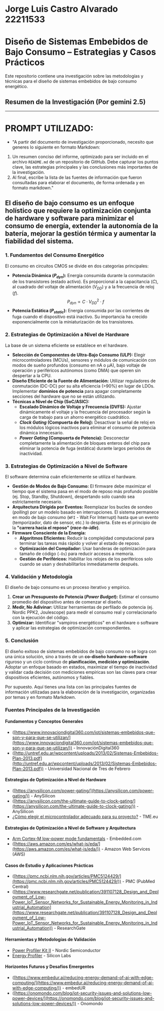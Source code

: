 # Jorge Luis Castro Alvarado 22211533 
# Diseño de Sistemas Embebidos de Bajo Consumo – Estrategias y Casos Prácticos

Este repositorio contiene una investigación sobre las metodologías y técnicas para el diseño de sistemas embebidos de bajo consumo energético.
## Resumen de la Investigación (Por gemini 2.5) 
---
# PROMPT UTILIZADO:
  
* "A partir del documento de investigación proporcionado, necesito que generes lo siguiente en formato Markdown:

1.  Un resumen conciso del informe, optimizado para ser incluido en el archivo `README.md` de un repositorio de GitHub. Debe capturar los puntos clave, las estrategias principales y las conclusiones más importantes de la investigación.
2.  Al final, escribe la lista de las fuentes de información que fueron consultadas para elaborar el documento, de forma ordenada y en formato markdown."

El diseño de bajo consumo es un enfoque holístico que requiere la optimización conjunta de hardware y software para minimizar el consumo de energía, extender la autonomía de la batería, mejorar la gestión térmica y aumentar la fiabilidad del sistema.
--- 
### 1. Fundamentos del Consumo Energético

El consumo en circuitos CMOS se divide en dos categorías principales:

*   **Potencia Dinámica ($P_{dyn}$):** Energía consumida durante la conmutación de los transistores (estado activo). Es proporcional a la capacitancia ($C$), al cuadrado del voltaje de alimentación ($V_{DD}$) y a la frecuencia de reloj ($f$).
    $$P_{dyn} \propto C \cdot V_{DD}^2 \cdot f$$
*   **Potencia Estática ($P_{static}$):** Energía consumida por las corrientes de fuga cuando el dispositivo está inactivo. Su importancia ha crecido exponencialmente con la miniaturización de los transistores.

### 2. Estrategias de Optimización a Nivel de Hardware

La base de un sistema eficiente se establece en el hardware.

*   **Selección de Componentes de Ultra-Bajo Consumo (ULP):** Elegir microcontroladores (MCUs), sensores y módulos de comunicación con modos de sueño profundos (consumo en nA o µA), bajo voltaje de operación y periféricos autónomos (como DMA) que operen sin despertar a la CPU.
*   **Diseño Eficiente de la Fuente de Alimentación:** Utilizar reguladores de conmutación (DC-DC) por su alta eficiencia (>90%) en lugar de LDOs. Implementar **dominios de potencia** para apagar completamente secciones del hardware que no se están utilizando.
*   **Técnicas a Nivel de Chip (SoC/ASIC):**
    *   **Escalado Dinámico de Voltaje y Frecuencia (DVFS):** Ajustar dinámicamente el voltaje y la frecuencia del procesador según la carga de trabajo para un ahorro energético cuadrático.
    *   ***Clock Gating* (Compuerta de Reloj):** Desactivar la señal de reloj en los módulos lógicos inactivos para eliminar el consumo de potencia dinámica innecesario.
    *   ***Power Gating* (Compuerta de Potencia):** Desconectar completamente la alimentación de bloques enteros del chip para eliminar la potencia de fuga (estática) durante largos períodos de inactividad.

### 3. Estrategias de Optimización a Nivel de Software

El software determina cuán eficientemente se utiliza el hardware.

*   **Gestión de Modos de Bajo Consumo:** El firmware debe maximizar el tiempo que el sistema pasa en el modo de reposo más profundo posible (ej. Stop, Standby, Shutdown), despertando solo cuando sea estrictamente necesario.
*   **Arquitectura Dirigida por Eventos:** Reemplazar los bucles de sondeo (*polling*) por un modelo basado en interrupciones. El sistema permanece en modo de bajo consumo (`WFI` - Wait For Interrupt) hasta que un evento (temporizador, dato de sensor, etc.) lo despierta. Este es el principio de la **"carrera hacia el reposo" (*race-to-idle*)**.
*   **Firmware Consciente de la Energía:**
    *   **Algoritmos Eficientes:** Reducir la complejidad computacional para terminar las tareas más rápido y volver al estado de reposo.
    *   **Optimización del Compilador:** Usar banderas de optimización para tamaño de código (`-Os`) para reducir accesos a memoria.
    *   **Gestión de Periféricos:** Habilitar los relojes de los periféricos solo cuando se usan y deshabilitarlos inmediatamente después.

### 4. Validación y Metodología

El diseño de bajo consumo es un proceso iterativo y empírico.

1.  **Crear un Presupuesto de Potencia (*Power Budget*):** Estimar el consumo promedio del dispositivo antes de comenzar el diseño.
2.  **Medir, No Adivinar:** Utilizar herramientas de perfilado de potencia (ej. Nordic PPK2, Joulescope) para medir el consumo real y correlacionarlo con la ejecución del código.
3.  **Optimizar:** Identificar "vampiros energéticos" en el hardware o software y aplicar las estrategias de optimización correspondientes.

### 5. Conclusión

El diseño exitoso de sistemas embebidos de bajo consumo no se logra con una única solución, sino a través de un **co-diseño hardware-software** riguroso y un ciclo continuo de **planificación, medición y optimización**. Adoptar un enfoque basado en estados, maximizar el tiempo de inactividad y validar cada decisión con mediciones empíricas son las claves para crear dispositivos eficientes, autónomos y fiables.

Por supuesto. Aquí tienes una lista con las principales fuentes de información utilizadas para la elaboración de la investigación, organizadas por temas y en formato Markdown.

### Fuentes Principales de la Investigación

#### Fundamentos y Conceptos Generales
*  ([https://www.innovaciondigital360.com/iot/sistemas-embebidos-que-son-y-para-que-se-utilizan/](https://www.innovaciondigital360.com/iot/sistemas-embebidos-que-son-y-para-que-se-utilizan/)) - InnovaciónDigital360
*  ([http://untref.edu.ar/wpcontent/uploads/2013/02/Sistemas-Embebidos-Plan-2013.pdf](http://untref.edu.ar/wpcontent/uploads/2013/02/Sistemas-Embebidos-Plan-2013.pdf)) - Universidad Nacional de Tres de Febrero

#### Estrategias de Optimización a Nivel de Hardware
*  ([https://anysilicon.com/power-gating/](https://anysilicon.com/power-gating/)) - AnySilicon
*  ([https://anysilicon.com/the-ultimate-guide-to-clock-gating/](https://anysilicon.com/the-ultimate-guide-to-clock-gating/)) - AnySilicon
*   [¿Cómo elegir el microcontrolador adecuado para su proyecto?](https://www.tme.eu/es/news/library-articles/page/58382/como-elegir-el-microcontrolador-adecuado-para-su-proyecto/) - TME.eu

#### Estrategias de Optimización a Nivel de Software y Arquitectura
*   [Arm Cortex-M low-power mode fundamentals](https://www.embedded.com/arm-cortex-m-low-power-mode-fundamentals/) - Embedded.com
*  ([https://aws.amazon.com/es/what-is/eda/](https://aws.amazon.com/es/what-is/eda/)) - Amazon Web Services (AWS)

#### Casos de Estudio y Aplicaciones Prácticas
*  ([https://pmc.ncbi.nlm.nih.gov/articles/PMC5124429/](https://pmc.ncbi.nlm.nih.gov/articles/PMC5124429/)) - PMC (PubMed Central) 
*  ([https://www.researchgate.net/publication/391107128_Design_and_Deployment_of_Low-Power_IoT_Sensor_Networks_for_Sustainable_Energy_Monitoring_in_Industrial_Automation](https://www.researchgate.net/publication/391107128_Design_and_Deployment_of_Low-Power_IoT_Sensor_Networks_for_Sustainable_Energy_Monitoring_in_Industrial_Automation)) - ResearchGate

#### Herramientas y Metodologías de Validación
*   [Power Profiler Kit II](https://www.nordicsemi.com/Products/Development-hardware/Power-Profiler-Kit-2) - Nordic Semiconductor 
*   [Energy Profiler](https://www.silabs.com/software-and-tools/simplicity-studio/energy-profiler) - Silicon Labs 

#### Horizontes Futuros y Desafíos Emergentes
*  ([https://www.embedur.ai/reducing-energy-demand-of-ai-with-edge-computing/](https://www.embedur.ai/reducing-energy-demand-of-ai-with-edge-computing/)) - embedUR 
*  ([https://onomondo.com/blog/iot-security-issues-and-solutions-low-power-devices/](https://onomondo.com/blog/iot-security-issues-and-solutions-low-power-devices/)) - Onomondo 
